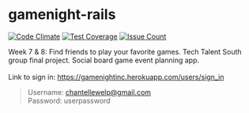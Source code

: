 # gamenight-rails <br>
[![Code Climate](https://codeclimate.com/github/chantellebecker/gamenight/badges/gpa.svg)](https://codeclimate.com/github/chantellebecker/gamenight)
[![Test Coverage](https://codeclimate.com/github/chantellebecker/gamenight/badges/coverage.svg)](https://codeclimate.com/github/chantellebecker/gamenight/coverage)
[![Issue Count](https://codeclimate.com/github/chantellebecker/gamenight/badges/issue_count.svg)](https://codeclimate.com/github/chantellebecker/gamenight)

Week 7 & 8: Find friends to play your favorite games. Tech Talent South group final project. Social board game event planning app. 
<br>
<br>
Link to sign in: https://gamenightinc.herokuapp.com/users/sign_in
>Username: chantellewelp@gmail.com <br>
>Password: userpassword
